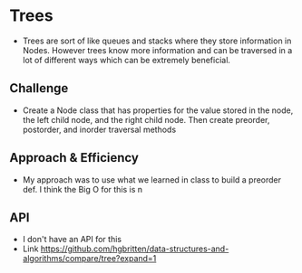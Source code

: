 # Trees
<!-- Short summary or background information -->
- Trees are sort of like queues and stacks where they store information in Nodes. However trees know more information and can be traversed in a lot of different ways which can be extremely beneficial.
## Challenge
<!-- Description of the challenge -->
- Create a Node class that has properties for the value stored in the node, the left child node, and the right child node. Then create preorder, postorder, and inorder traversal methods
## Approach & Efficiency
<!-- What approach did you take? Why? What is the Big O space/time for this approach? -->
- My approach was to use what we learned in class to build a preorder def. I think the Big O for this is n
## API
<!-- Description of each method publicly available in each of your trees -->
- I don't have an API for this
- Link https://github.com/hgbritten/data-structures-and-algorithms/compare/tree?expand=1
